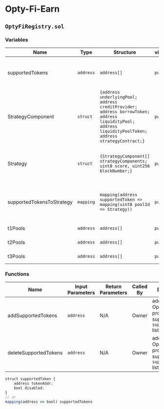 # Opty-Fi-Earn

## `OptyFiRegistry.sol`

### Variables

| Name | Type | Structure | visibility | purpose |
|-------|-----|-----------|------------|---------|
| supportedTokens | `address` | `address[]` | `public` | stores the tokens supported by Opty.Fi's Earn platform |
| StrategyComponent | `struct` | `{address underlyingPool; address creditProvider; address borrowToken; address liquidityPool; address liquidityPoolToken; address strategyContract;}` | `public` | store the strategy component|
| Strategy | `struct`| `{StrategyComponent[] strategyComponents; uint8 score, uint256 blockNumber;}` | `public` | store the sequence of strategy components with and its score|
| supportedTokensToStrategy | `mapping` | `mapping(address supportedToken => mapping(uint8 poolId => Strategy))` | `public` | store the lookup for supported token and its corresponding strategies. |
| t1Pools | `address` | `address[]` | `public` | list of T1 pools |
| t2Pools | `address` | `address[]` | `public` | list of T2 pools |
| t3Pools | `address` | `address[]` | `public` | list of T3 pools |

### Functions

| Name | Input Parameters | Return Parameters | Called By | Description |
-------|------------------|-------------------|-----------|-------------|
addSupportedTokens | `address` | N/A | Owner | add token that Opty.Fi's Earn protocol supports to `supportedTokens` list.|
deleteSupportedTokens | `address` | N/A | Owner | add token that Opty.Fi's Earn protocol supports to `supportedTokens` list.| 


```js
struct supportedToken {
    address tokenAddr;
    bool disabled;
}
// or
mapping(address => bool) supportedTokens
```




